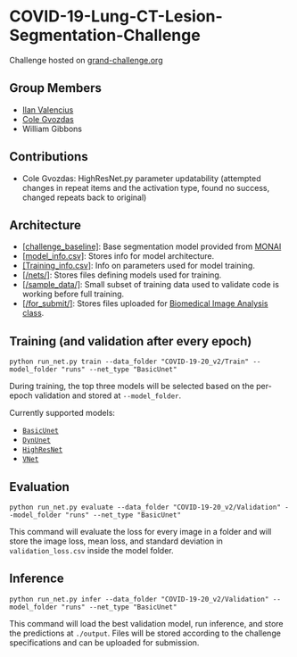 ﻿# COVID-19-Lung-CT-Lesion-Segmentation-Challenge

Challenge hosted on [grand-challenge.org](https://covid-segmentation.grand-challenge.org/)

## Group Members
* [Ilan Valencius](https://github.com/ivalencius)
* [Cole Gvozdas](https://github.com/colegvozdas1)
* William Gibbons
## Contributions
 - Cole Gvozdas: HighResNet.py parameter updatability (attempted changes in repeat items and the activation type, found no success, changed repeats back to original)

## Architecture
* [[challenge_baseline]](https://github.com/ivalencius/COVID-19-Lung-CT-Lesion-Segmentation-Challenge/tree/main/challenge_baseline): Base segmentation model provided from [MONAI](https://github.com/Project-MONAI/tutorials/tree/master/3d_segmentation/challenge_baseline)
* [[model_info.csv]](https://github.com/ivalencius/COVID-19-Lung-CT-Lesion-Segmentation-Challenge/blob/main/model_info.csv): Stores info for model architecture.
* [[Training_info.csv]](https://github.com/ivalencius/COVID-19-Lung-CT-Lesion-Segmentation-Challenge/blob/main/training_info.csv): Info on parameters used for model training. 
* [[/nets/]](https://github.com/ivalencius/COVID-19-Lung-CT-Lesion-Segmentation-Challenge/blob/main/nets): Stores files defining models used for training.
* [[/sample_data/]](https://github.com/ivalencius/COVID-19-Lung-CT-Lesion-Segmentation-Challenge/tree/main/sample_data): Small subset of training data used to validate code is working before full training.
* [[/for_submit/]](https://github.com/ivalencius/COVID-19-Lung-CT-Lesion-Segmentation-Challenge/blob/main/for_submit): Stores files uploaded for [Biomedical Image Analysis class](https://github.com/ivalencius/Biomedical_Image_Analysis_CSCI3397). 

## Training (and validation after every epoch)
```python run_net.py train --data_folder "COVID-19-20_v2/Train" --model_folder "runs" --net_type "BasicUnet"```

During training, the top three models will be selected based on the per-epoch validation and stored at ```--model_folder```.

Currently supported models:
* [`BasicUnet`](https://www.nature.com/articles/s41592-018-0261-2)
* [`DynUnet`](https://arxiv.org/abs/1904.08128)
* [`HighResNet`](https://arxiv.org/abs/1707.01992)
* [`VNet`](https://arxiv.org/pdf/1606.04797.pdf)

## Evaluation
```python run_net.py evaluate --data_folder "COVID-19-20_v2/Validation" --model_folder "runs" --net_type "BasicUnet"```

This command will evaluate the loss for every image in a folder and will store the image loss, mean loss, and standard deviation in `validation_loss.csv` inside the model folder.

## Inference
```python run_net.py infer --data_folder "COVID-19-20_v2/Validation" --model_folder "runs" --net_type "BasicUnet"```

This command will load the best validation model, run inference, and store the predictions at ```./output```. Files will be stored according to the challenge specifications and can be uploaded for submission.

